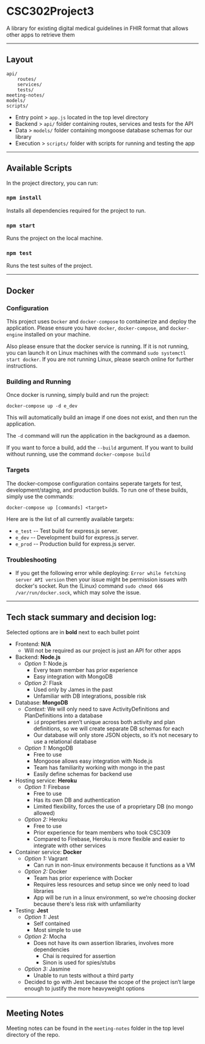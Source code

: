 # CSC302Project3
A library for existing digital medical guidelines in FHIR format that allows other apps to retrieve them

---

## Layout

```
api/
    routes/
    services/
    tests/
meeting-notes/
models/
scripts/
```

* Entry point > `app.js` located in the top level directory
* Backend > `api/` folder containing routes, services and tests for the API
* Data > `models/` folder containing mongoose database schemas for our library
* Execution > `scripts/` folder with scripts for running and testing the app

---

## Available Scripts

In the project directory, you can run:

### `npm install`

Installs all dependencies required for the project to run.

### `npm start`

Runs the project on the local machine.

### `npm test`

Runs the test suites of the project.

---

## Docker

### Configuration
This project uses `Docker` and `docker-compose` to containerize and deploy the application. Please ensure you have `docker`, `docker-compose`, and `docker-engine` installed on your machine. 

Also please ensure that the docker service is running. If it is not running, you can launch it on Linux machines with the command `sudo systemctl start docker`. If you are not running Linux, please search online for further instructions.

### Building and Running

Once docker is running, simply build and run the project:

    docker-compose up -d e_dev

This will automatically build an image if one does not exist, and then run the application.

The `-d` command will run the application in the background as a daemon.

If you want to force a build, add the `--build` argument. If you want to build without running, use the command `docker-compose build`

### Targets

The docker-compose configuration contains seperate targets for test, development/staging, and production builds. To run one of these builds, simply use the commands:

    docker-compose up [commands] <target>

Here are is the list of all currently available targets:

+ `e_test` -- Test build for express.js server.
+ `e_dev`  -- Development build for express.js server.
+ `e_prod` -- Production build for express.js server.

### Troubleshooting

- If you get the following error while deploying: `Error while fetching server API version` then your issue might be permission issues with docker's socket. Run the (Linux) command `sudo chmod 666 /var/run/docker.sock`, which may solve the issue.

---

## Tech stack summary and decision log:

Selected options are in **bold** next to each bullet point


* Frontend: **N/A**
    * Will not be required as our project is just an API for other apps
* Backend: **Node.js**
    * _Option 1:_ Node.js
        * Every team member has prior experience
        * Easy integration with MongoDB
    * _Option 2:_ Flask
        * Used only by James in the past
        * Unfamiliar with DB integrations, possible risk
* Database: **MongoDB**
    * _Context:_ We will only need to save ActivityDefinitions and PlanDefinitions into a database
        * `id` properties aren’t unique across both activity and plan definitions, so we will create separate DB schemas for each
        * Our database will only store JSON objects, so it’s not necesary to use a relational database
    * _Option 1:_ MongoDB
        * Free to use
        * Mongoose allows easy integration with Node.js
        * Team has familiarity working with mongo in the past
        * Easily define schemas for backend use
* Hosting service: **Heroku**
    * _Option 1:_ Firebase
        * Free to use
        * Has its own DB and authentication
        * Limited flexibility, forces the use of a proprietary DB (no mongo allowed)
    * _Option 2:_ Heroku 
        * Free to use
        * Prior experience for team members who took CSC309
        * Compared to Firebase, Heroku is more flexible and easier to integrate with other services
* Container service: **Docker**
    * _Option 1:_ Vagrant
        * Can run in non-linux environments because it functions as a VM
    * _Option 2:_ Docker
        * Team has prior experience with Docker
        * Requires less resources and setup since we only need to load libraries
        * App will be run in a linux environment, so we’re choosing docker because there's less risk with unfamiliarity
* Testing: **Jest**
    * _Option 1:_ Jest
        * Self contained 
        * Most simple to use
    * _Option 2:_ Mocha 
        * Does not have its own assertion libraries, involves more dependencies
            * Chai is required for assertion
            * Sinon is used for spies/stubs
    * _Option 3:_ Jasmine 
        * Unable to run tests without a third party
    * Decided to go with Jest because the scope of the project isn’t large enough to justify the more heavyweight options

---

## Meeting Notes

Meeting notes can be found in the `meeting-notes` folder in the top level directory of the repo.

